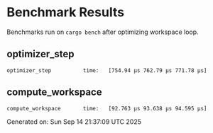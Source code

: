 # Benchmark Results

Benchmarks run on `cargo bench` after optimizing workspace loop.

## optimizer_step
```
optimizer_step          time:   [754.94 µs 762.79 µs 771.78 µs]
```

## compute_workspace
```
compute_workspace       time:   [92.763 µs 93.638 µs 94.595 µs]
```

Generated on: Sun Sep 14 21:37:09 UTC 2025
